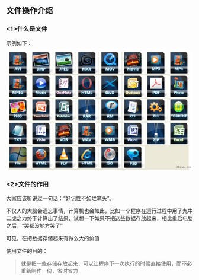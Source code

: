 ## 文件操作介绍

### <1>什么是文件

示例如下：

![文件格式](../Images/01-第6天-1.jpg)


### <2>文件的作用

大家应该听说过一句话：“好记性不如烂笔头”。

不仅人的大脑会遗忘事情，计算机也会如此，比如一个程序在运行过程中用了九牛二虎之力终于计算出了结果，试想一下如果不把这些数据存放起来，相比重启电脑之后，“哭都没地方哭了”

可见，在把数据存储起来有做么大的价值

使用文件的目的：
>就是把一些存储存放起来，可以让程序下一次执行的时候直接使用，而不必重新制作一份，省时省力